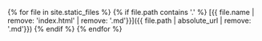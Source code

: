 {% for file in site.static_files %}
    {% if file.path contains '.' %}
[{{ file.name | remove: 'index.html' | remove: '.md'}}]({{ file.path | absolute_url | remove: '.md'}})
    {% endif %}
{% endfor %}
